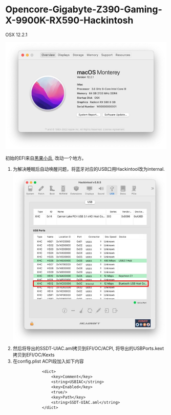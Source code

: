 # Opencore-Gigabyte-Z390-Gaming-X-9900K-RX590-Hackintosh

OSX 12.2.1

![image](https://raw.githubusercontent.com/nihuo/Opencore-Gigabyte-Z390-Gaming-X-9900K-RX590-Hackintosh/main/IMG/about.jpg)

初始的EFI来自[黑果小兵](https://blog.daliansky.net/), 改动一个地方。
1. 为解决睡眠后自动唤醒问题，将蓝牙对应的USB口用Hackintool改为internal. 
   ![image](https://raw.githubusercontent.com/nihuo/Opencore-Gigabyte-Z390-Gaming-X-9900K-RX590-Hackintosh/main/IMG/hackintool.jpg)
2. 然后将导出的SSDT-UIAC.aml拷贝到EFI/OC/ACPI, 将导出的USBPorts.kext拷贝到EFI/OC/Kexts
3. 在config.plist ACPI段加入如下内容
```
                <dict>
                    <key>Comment</key>
                    <string>USBIAC</string>
                    <key>Enabled</key>
                    <true/>
                    <key>Path</key>
                    <string>SSDT-UIAC.aml</string>
                </dict>
```

